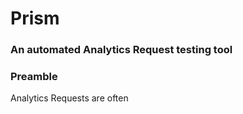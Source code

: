 # Prism

### An automated Analytics Request testing tool

### Preamble

Analytics Requests are often 

### 
